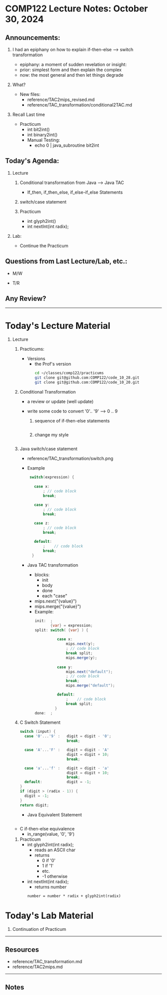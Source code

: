 # COMP122 Lecture Notes: October 30, 2024

## Announcements:
   1. I had an epiphany on how to explain if-then-else --> switch transformation
      * epiphany: a moment of sudden revelation or insight:
      * prior: simplest form and then explain the complex
      * now: the most general and then let things degrade 
   1. What?
      * New files:
        - reference/TAC2mips_revised.md
        - reference/TAC_transformation/conditional2TAC.md


   1. Recall Last time
      * Practicum
        - int bit2int()
        - int binary2int()
        - Manual Testing:
          - echo 0 | java_subroutine bit2int

## Today's Agenda:

  1. Lecture
     1. Conditional transformation from Java --> Java TAC
        * If_then, if_then_else, if_else-if_else Statements

     1. switch/case statement

     1. Practicum
        - int glyph2int()
        - int nextInt(int radix);

  1. Lab: 
     * Continue the Practicum

## Questions from Last Lecture/Lab, etc.:
   * M/W

   * T/R

## Any Review?

---
# Today's Lecture Material

  1. Lecture
     1. Practicums: 
        * Versions
          - the Prof's version
            ```bash
            cd ~/classes/comp122/practicums
            git clone git@github.com:COMP122/code_10_28.git 
            git clone git@github.com:COMP122/code_10_20.git 
            ```

     1. Conditional Transformation
        - a review or update (well update)

        - write some code to convert '0'.. '9' --> 0 .. 9
          1. sequence of if-then-else statements

             ```java
             ```

          1. change my style
             ```java
             ````

     1. Java switch/case statement
        - reference/TAC_transformation/switch.png
        - Example
          ```java
           switch(expression) {
                   
             case x:
                 ; // code block
                 break; 
                   
             case y:
                 ; // code block
                 break;

             case z:
                 ; // code block
                 break;
                   
             default:
                 ;    // code block
                 break;
            }
          ```

        - Java TAC transformation
          - blocks:
            * init
            * body
            * done
            * each "case"
          - mips.next("{value}")
          - mips.merge("{value}") 
          - Example:
            ```java tac
            init:  ;
                   {var} = expression;
            split: switch( {var} ) {
                   
                      case x:
                          mips.next(y);
                          ; // code block
                          break split; 
                          mips.merge(y);
                            
                      case y:
                          mips.next("default");
                          ; // code block
                          break;
                          mips.merge("default");

                      default:
                          ;    // code block
                          break split;
                     }
            done:  ; 
            ```



     1. C Switch Statement
        ```c
        switch (input) {
          case '0'...'9' :   digit = digit - '0';
                             break;

          case 'A'...'F' :   digit = digit - 'A' 
                             digit = digit + 10;
                             break;

          case 'a'...'f' :   digit = digit - 'a' 
                             digit = digit + 10;
                             break;
          default:           digit = -1;
        }
        if (digit > (radix - 1)) {
          digit = -1;
        }
        return digit;
        ```

        - Java Equivalent Statement

       ```java
       ```


        - C if-then-else equivalence 
          * in_range(value, '0', '9')

     1. Practicum
        - int glyph2int(int radix);
          - reads an ASCII char
          - returns 
            * 0 if '0'
            * 1 if '1'
            * etc.
            * -1 otherwise
        - int nextInt(int radix);
          - returns number
          ```psudeo 
          number = number * radix + glyph2int(radix)
          ```

 
# Today's Lab Material

  1. Continuation of Practicum

---
## Resources

* reference/TAC_transformation.md
* reference/TAC2mips.md


---
<!-- This section for student's to place their own notes. -->
<!-- This section will not be updated by the Professor.   -->

## Notes  


